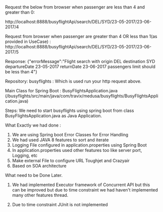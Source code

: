 Request the below from browser when passenger are less than 4 and greater than 0:

http://localhost:8888/busyflightApi/search/DEL/SYD/23-05-2017/23-06-2017/4


Request from browser when passenger are greater than 4 OR less than 1(as provided in UseCase) : http://localhost:8888/busyflightApi/search/DEL/SYD/23-05-2017/23-06-2017/5
 
 Response:
   {"errorMessage":"Flight search with origin DEL destination SYD departureDate 23-05-2017 returnDate 23-06-2017 passengers limit should be less than 4"}
   
Repository:
  busyflights : Which is used run your http request above. 
  
Main Class for Spring Boot :
  BusyFlightsApplication.java (/busyflights/src/main/java/com/travix/medusa/busyflights/BusyFlightsApplication.java)
   
  
  Steps:
  We need to start busyflights using spring boot from class BusyFlightsApplication.java as Java Application.
  
  What Exactly we had done :
  1) We are using Spring boot Error Classes for Error Handling
  2) We had used JAVA 8 features to sort and iterate
  3) Logging File configured in application.properties using Spring Boot
  4) In application.properties used other features too like server port, Logging, etc
  5) Make external File to configure URL Toughjet and Crazyair  
  6) Based on SOA architecture
  
  
  
  What need to be Done Later.
  1) We had implemented Executor framework of Concurrent API but this can be improved but due to time constraint we had haven't implemented many other features thread.
   
  2) Due to time constraint JUnit is not implemented